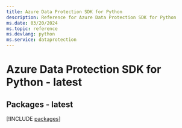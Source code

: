 ```yaml
---
title: Azure Data Protection SDK for Python
description: Reference for Azure Data Protection SDK for Python
ms.date: 03/20/2024
ms.topic: reference
ms.devlang: python
ms.service: dataprotection
---
```

# Azure Data Protection SDK for Python - latest
## Packages - latest
[!INCLUDE [packages](data-protection-index.md)]